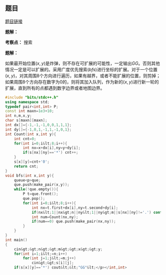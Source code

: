 ## 题目
[题目链接](https://www.nowcoder.com/practice/2104cdc2aa464befac72868421066fcb?tpId=182&tqId=340264&sourceUrl=/exam/oj&channenl=wgithub&fromPut=wgithub)

**题解：**

**考察点：** 搜索

**题解：**

如果最开始位置$(x,y)$是炸弹，则不存在可扩展的可能性，一定输出$GG$。否则其他情况一定是可以扩展的。采用广度优先搜索$(bfs)$进行坐标的扩展。对于一个位置$(x,y)$，对其周围$8$个方向进行遍历，如果有越界，或者不能扩展的位置，则剪掉；如果周围$8$个方向存在数字为$0$的，则将其加入队列，作为新的$(x,y)$进行新一轮的扩展，直到所有的点都遇到数字边界或者地图边界。

```cpp
#include "bits/stdc++.h"
using namespace std;
typedef pair<int,int> P;
const int maxn=1e3+10;
int n,m,x,y;
char s[maxn][maxn];
int dx[]={-1,-1,-1,0,0,1,1,1};
int dy[]={-1,0,1,-1,1,-1,0,1};
int Count(int x,int y){
    int cnt=0;
    for(int i=0;i&lt;8;i++){
        int nx=x+dx[i],ny=y+dy[i];
        if(s[nx][ny]=='*') cnt++;
    }
    s[x][y]=cnt+'0';
    return cnt;
}
void bfs(int x,int y){
    queue<p>que;
    que.push(make_pair(x,y));
    while(!que.empty()){
        P t=que.front();
        que.pop();
        for(int i=0;i&lt;8;i++){
            int nx=t.first+dx[i],ny=t.second+dy[i];
            if(nx&lt;1||nx&gt;n||ny&lt;1||ny&gt;m||s[nx][ny]!='.') continue;
            int num=Count(nx,ny);
            if(num==0) que.push(make_pair(nx,ny));
        }
    }
}
int main()
{
    cin&gt;&gt;n&gt;&gt;m&gt;&gt;x&gt;&gt;y;
    for(int i=1;i&lt;=n;i++)
        for(int j=1;j&lt;=m;j++)
            cin&gt;&gt;s[i][j];
    if(s[x][y]=='*') cout&lt;&lt;"GG"&lt;</p></int,int>